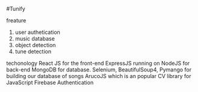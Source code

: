 #Tunify

freature 
1. user authetication
2. music database
3. object detection
4. tune detection

techonology 
React JS for the front-end
ExpressJS running on NodeJS for back-end
MongoDB for database. 
Selenium, BeautifulSoup4, Pymango for building our database of songs 
 ArucoJS which is an popular CV library for JavaScript
 Firebase Authentication
